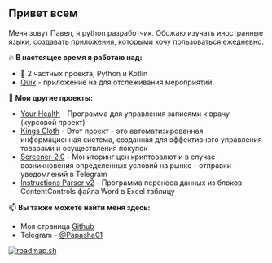 ## Привет всем

Меня зовут Павел, я python разработчик. Обожаю изучать иностранные языки, создавать приложения, которыми хочу пользоваться ежедневно.

🔥 **В настоящее время я работаю над:**
 - 👀 2 частных проекта, Python и Kotlin
 - [Quix](https://github.com/Papasha01/Quix/) - приложение на для отслеживания мероприятий.

🧐 **Мои другие проекты:**
 - [Your Health](https://github.com/Papasha01/YHealthy) - Программа для управления записями к врачу (курсовой проект)
 - [Kings Cloth](https://github.com/Papasha01/KingsCloth) - Этот проект - это автоматизированная информационная система, созданная для эффективного управления товарами и осуществления покупок
 - [Screener-2.0](https://github.com/Papasha01/Screener-2.0) - Мониторинг цен криптовалют и в случае возникновения определенных условий на рынке - отправки уведомлений в Telegram 
 - [Instructions Parser v2](https://github.com/Papasha01/Instructions-Parser) - Программа переноса данных из блоков ContentControls файла Word в Excel таблицу 


📫 **Вы также можете найти меня здесь:**
 - Моя страница [Github](https://github.com/Papasha01)
 - Telegram - [@Papasha01](https://t.me/Papasha01)

<a href="https://roadmap.sh"><img src="https://api.roadmap.sh/v1-badge/wide/65c55a23323fd6becf1cc56a?variant=dark&roadmaps=python%2Candroid%2Cbackend" alt="roadmap.sh"/></a>
